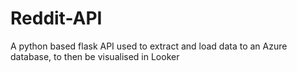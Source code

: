 # Reddit-API
A python based flask API used to extract and load data to an Azure database, to then be visualised in Looker
